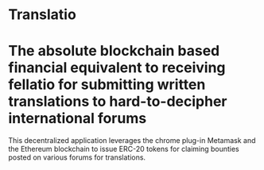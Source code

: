 # Translatio
# The absolute blockchain based financial equivalent to receiving fellatio for submitting written translations to hard-to-decipher international forums

This decentralized application leverages the chrome plug-in Metamask and the Ethereum blockchain to issue ERC-20 tokens for claiming bounties posted on various forums for translations. 
